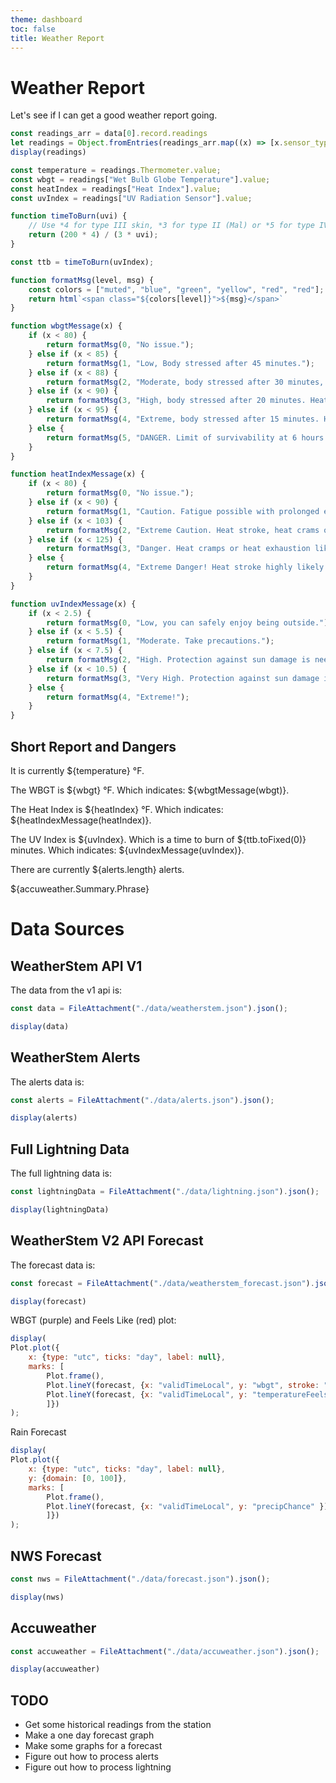 ```yaml
---
theme: dashboard
toc: false
title: Weather Report
---
```


# Weather Report


Let's see if I can get a good weather report going.

```js
const readings_arr = data[0].record.readings
let readings = Object.fromEntries(readings_arr.map((x) => [x.sensor_type, x]));
display(readings)
```

```js
const temperature = readings.Thermometer.value;
const wbgt = readings["Wet Bulb Globe Temperature"].value;
const heatIndex = readings["Heat Index"].value;
const uvIndex = readings["UV Radiation Sensor"].value;

function timeToBurn(uvi) {
    // Use *4 for type III skin, *3 for type II (Mal) or *5 for type IV.
    return (200 * 4) / (3 * uvi);
}

const ttb = timeToBurn(uvIndex);

function formatMsg(level, msg) {
    const colors = ["muted", "blue", "green", "yellow", "red", "red"];
    return html`<span class="${colors[level]}">${msg}</span>`
}

function wbgtMessage(x) {
    if (x < 80) {
        return formatMsg(0, "No issue.");
    } else if (x < 85) {
        return formatMsg(1, "Low, Body stressed after 45 minutes.");
    } else if (x < 88) {
        return formatMsg(2, "Moderate, body stressed after 30 minutes, heat cramps likely.");
    } else if (x < 90) {
        return formatMsg(3, "High, body stressed after 20 minutes. Heat exhaustion likely.");
    } else if (x < 95) {
        return formatMsg(4, "Extreme, body stressed after 15 minutes. Heat stroke likely.");
    } else {
        return formatMsg(5, "DANGER. Limit of survivability at 6 hours.");
    }
}

function heatIndexMessage(x) {
    if (x < 80) {
        return formatMsg(0, "No issue.");
    } else if (x < 90) {
        return formatMsg(1, "Caution. Fatigue possible with prolonged exposure and/or physical activity.");
    } else if (x < 103) {
        return formatMsg(2, "Extreme Caution. Heat stroke, heat crams or heat exhaustion possible with prolonged exposure and/or physical activity.");
    } else if (x < 125) {
        return formatMsg(3, "Danger. Heat cramps or heat exhaustion likely, and heat stroke possible with prolonged exposure and/or physical activity.");
    } else {
        return formatMsg(4, "Extreme Danger! Heat stroke highly likely.");
    }
}

function uvIndexMessage(x) {
    if (x < 2.5) {
        return formatMsg(0, "Low, you can safely enjoy being outside.");
    } else if (x < 5.5) {
        return formatMsg(1, "Moderate. Take precautions.");
    } else if (x < 7.5) {
        return formatMsg(2, "High. Protection against sun damage is needed. Wear a heat, sunglasses, sunscreen and a long sleeved shirt.");
    } else if (x < 10.5) {
        return formatMsg(3, "Very High. Protection against sun damage is needed.");
    } else {
        return formatMsg(4, "Extreme!");
    }
}

```

## Short Report and Dangers

It is currently ${temperature} &deg;F.

The WBGT is ${wbgt} &deg;F.  Which indicates: ${wbgtMessage(wbgt)}.

The Heat Index is ${heatIndex} &deg;F. Which indicates: ${heatIndexMessage(heatIndex)}.

The UV Index is ${uvIndex}. Which is a time to burn of ${ttb.toFixed(0)} minutes. Which indicates: ${uvIndexMessage(uvIndex)}.

There are currently ${alerts.length} alerts.

${accuweather.Summary.Phrase}

# Data Sources

## WeatherStem API V1

The data from the v1 api is:
```js
const data = FileAttachment("./data/weatherstem.json").json();
```


```js
display(data)
```

## WeatherStem Alerts

The alerts data is:
```js
const alerts = FileAttachment("./data/alerts.json").json();
```


```js
display(alerts)
```

## Full Lightning Data

The full lightning data is:

```js
const lightningData = FileAttachment("./data/lightning.json").json();
```

```js
display(lightningData)
```

## WeatherStem V2 API Forecast

The forecast data is:

```js
const forecast = FileAttachment("./data/weatherstem_forecast.json").json();
```
```js
display(forecast)
```

WBGT (purple) and Feels Like (red) plot:
```js
display(
Plot.plot({ 
    x: {type: "utc", ticks: "day", label: null},
    marks: [
        Plot.frame(),
        Plot.lineY(forecast, {x: "validTimeLocal", y: "wbgt", stroke: "purple" }),
        Plot.lineY(forecast, {x: "validTimeLocal", y: "temperatureFeelsLike", stroke: "red"}),
        ]})
);
```

Rain Forecast
```js
display(
Plot.plot({ 
    x: {type: "utc", ticks: "day", label: null},
    y: {domain: [0, 100]},
    marks: [
        Plot.frame(),
        Plot.lineY(forecast, {x: "validTimeLocal", y: "precipChance" })
        ]})
);
```

## NWS Forecast

```js
const nws = FileAttachment("./data/forecast.json").json();
```
```js
display(nws)
```


## Accuweather

```js
const accuweather = FileAttachment("./data/accuweather.json").json();
```
```js
display(accuweather)
```


## TODO

 * Get some historical readings from the station
 * Make a one day forecast graph
 * Make some graphs for a forecast
 * Figure out how to process alerts
 * Figure out how to process lightning
